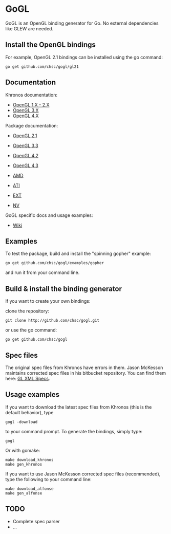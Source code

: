 GoGL
====

GoGL is an OpenGL binding generator for Go.
No external dependencies like GLEW are needed.

Install the OpenGL bindings
---------------------------

For example, OpenGL 2.1 bindings can be installed using the go command:

	go get github.com/chsc/gogl/gl21

Documentation
-------------

Khronos documentation:

* [OpenGL 1.X - 2.X](http://www.opengl.org/sdk/docs/man)
* [OpenGL 3.X](http://www.opengl.org/sdk/docs/man3)
* [OpenGL 4.X](http://www.opengl.org/sdk/docs/man4)

Package documentation:

* [OpenGL 2.1](http://gopkgdoc.appspot.com/pkg/github.com/chsc/gogl/gl21)
* [OpenGL 3.3](http://gopkgdoc.appspot.com/pkg/github.com/chsc/gogl/gl33)
* [OpenGL 4.2](http://gopkgdoc.appspot.com/pkg/github.com/chsc/gogl/gl42)
* [OpenGL 4.3](http://gopkgdoc.appspot.com/pkg/github.com/chsc/gogl/gl43)

* [AMD](http://gopkgdoc.appspot.com/pkg/github.com/chsc/gogl/amd)
* [ATI](http://gopkgdoc.appspot.com/pkg/github.com/chsc/gogl/ati)
* [EXT](http://gopkgdoc.appspot.com/pkg/github.com/chsc/gogl/ext)
* [NV](http://gopkgdoc.appspot.com/pkg/github.com/chsc/gogl/nv)


GoGL specific docs and usage examples:

* [Wiki](https://github.com/chsc/gogl/wiki)

Examples
--------

To test the package, build and install the "spinning gopher" example:

	go get github.com/chsc/gogl/examples/gopher

and run it from your command line.

Build & install the binding generator
-------------------------------------

If you want to create your own bindings:

clone the repository:

	git clone http://github.com/chsc/gogl.git

or use the go command:

	go get github.com/chsc/gogl

Spec files
----------

The original spec files from Khronos have errors in them.
Jason McKesson maintains corrected spec files in his bitbucket repository.
You can find them here: [GL XML Specs](https://bitbucket.org/alfonse/gl-xml-specs).

Usage examples
--------------

If you want to download the latest spec files from Khronos (this is the default behavior), type

	gogl -download

to your command prompt.
To generate the bindings, simply type:
	
	gogl

Or with gomake:

	make download_khronos
	make gen_khronos

If you want to use Jason McKesson corrected spec files (recommended), type the following to your command line:

	make download_alfonse
	make gen_alfonse

TODO
----

* Complete spec parser
* ...
